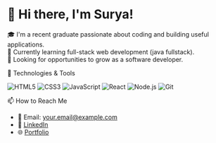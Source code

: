 # 👋 Hi there, I'm Surya!

🎓 I'm a recent graduate passionate about coding and building useful applications.  
🌱 Currently learning full-stack web development (java fullstack).  
🚀 Looking for opportunities to grow as a software developer.

 🔧 Technologies & Tools

![HTML5](https://img.shields.io/badge/-HTML5-E34F26?style=flat&logo=html5)
![CSS3](https://img.shields.io/badge/-CSS3-1572B6?style=flat&logo=css3)
![JavaScript](https://img.shields.io/badge/-JavaScript-F7DF1E?style=flat&logo=javascript)
![React](https://img.shields.io/badge/-React-61DAFB?style=flat&logo=react)
![Node.js](https://img.shields.io/badge/-Node.js-339933?style=flat&logo=node.js)
![Git](https://img.shields.io/badge/-Git-F05032?style=flat&logo=git)

 📫 How to Reach Me

- 📧 Email: your.email@example.com
- 💼 [LinkedIn](https://www.linkedin.com/in/your-profile)
- 🌐 [Portfolio](https://your-portfolio-site.com)

